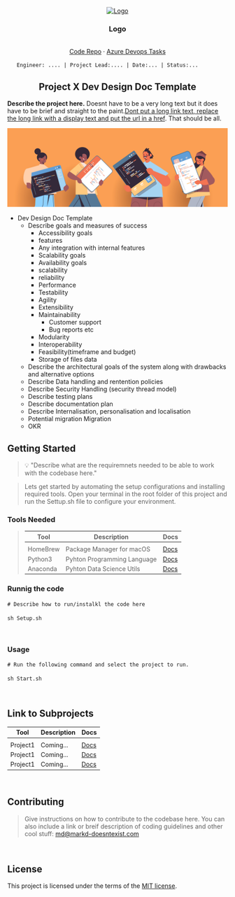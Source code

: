 <p align="center">
  <a href="https://example.com/">
    <img src="https://via.placeholder.com/72" alt="Logo" width=72 height=72>
  </a>

  <h3 align="center">Logo</h3>

  <p align="center">
    <br>
    <a href="https://reponame/issues/new?template=bug.md">Code Repo</a>
    ·
    <a href="https://reponame/issues/new?template=feature.md&labels=feature">Azure Devops Tasks</a>

       Engineer: .... | Project Lead:.... | Date:... | Status:...
  </p>
</p>


<h2 align="center">Project X Dev Design Doc Template</h2>
<p align="center">


<b>Describe the project here.</b> Doesnt have to be a very long text  but it does have to be brief and straight to the paint.<a href="http:localhost:8080" rel="noopener">Dont put a long link text, replace the long link with a display text and put the url in a href</a>. That should be all.
</p>

![react-material-admin-demo](./../Resources/Header.jpg)


- Dev Design Doc Template
    - Describe goals and measures of success
        - Accessibility goals
        - features
        - Any integration with internal features
        - Scalability goals
        - Availability goals
        - scalability
        - reliability
        - Performance
        - Testability
        - Agility
        - Extensibility 
        - Maintainability
            - Customer support
            - Bug reports etc
        - Modularity
        - Interoperability
        - Feasibility(timeframe and budget)
        - Storage of files data
    - Describe the architectural goals of the system along with drawbacks and alternative options
    - Describe Data handling and rentention policies
    - Describe Security Handling (security thread model)
    - Describe testing plans
    - Describe documentation plan
    - Describe Internalisation, personalisation and localisation
    - Potential migration Migration
    - OKR
## Getting Started

<blockquote>
<p>
💡 "Describe what are the requiremnets needed to be able to work with the codebase here."
</p>
</blockquote>

<blockquote>
<p>
Lets get started by automating the setup configurations and installing required tools. Open your terminal in the root folder of this project and run the Settup.sh file to configure your environment. 
</p>
</blockquote>

### Tools  Needed
<blockquote>

| Tool         | Description                                 | Docs                                     |
| ------------ | ------------------------------------------- | -------------------------------          |
|                                 |
| HomeBrew     | Package Manager for macOS                   | [Docs](https://brew.sh/)                 |
| Python3      | Pyhton Programming Language                 | [Docs](https://www.python.org/downloads) |
| Anaconda     | Pyhton Data Science Utils                   | [Docs](https://www.anaconda.com)         |

</blockquote>

### Runnig the code

```
# Describe how to run/instalkl the code here

sh Setup.sh
```

<br>

### Usage

```
# Run the following command and select the project to run.

sh Start.sh
```

<br>

## Link to Subprojects

| Tool         | Description                                 | Docs                                     |
| ------------ | ------------------------------------------- | -------------------------------          |
|                                 |
| Project1     | Coming...                                   | [Docs](./src/Projectone)                 |
| Project1     | Coming...                                   | [Docs](./src/Projectone)                 |
| Project1     | Coming...                                   | [Docs](./src/Projectone)                 |

<br>

## Contributing

<blockquote>
<p>

Give instructions on how to contribute to the codebase here. You can also include a link or breif description of coding guidelines and other cool stuff:
md@markd-doesntexist.com
<br>
</p>
</blockquote>

<br>

## License

This project is licensed under the terms of the
[MIT license](/LICENSE).
